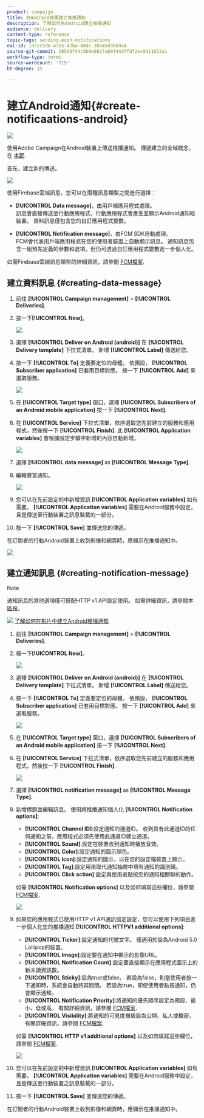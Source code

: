```yaml
---
product: campaign
title: 為Android裝置建立推播通知
description: 了解如何為Android建立推播通知
audience: delivery
content-type: reference
topic-tags: sending-push-notifications
exl-id: 13ccc5d6-4355-42ba-80dc-30a45d3b69a4
source-git-commit: 20509f44c5b8e0827a09f44dffdf2ec9d11652a1
workflow-type: tm+mt
source-wordcount: '715'
ht-degree: 1%

---
```


# 建立Android通知{#create-notificaations-android}

![](../../assets/common.svg)

使用Adobe Campaign在Android裝置上傳送推播通知。 傳遞建立的全域概念，在 [本節](steps-about-delivery-creation-steps.md).

首先，建立新的傳送。

![](assets/nmac_delivery_1.png)

使用Firebase雲端訊息，您可以在兩種訊息類型之間進行選擇：

* **[!UICONTROL Data message]**，由用戶端應用程式處理。
   <br>訊息會直接傳送至行動應用程式，行動應用程式會產生並顯示Android通知給裝置。 資料訊息僅包含您的自訂應用程式變數。

* **[!UICONTROL Notification message]**，由FCM SDK自動處理。
   <br> FCM會代表用戶端應用程式在您的使用者裝置上自動顯示訊息。 通知訊息包含一組預先定義的參數和選項，但仍可透過自訂應用程式變數進一步個人化。

如需Firebase雲端訊息類型的詳細資訊，請參閱 [FCM檔案](https://firebase.google.com/docs/cloud-messaging/concept-options#notifications_and_data_messages).

## 建立資料訊息 {#creating-data-message}

1. 前往 **[!UICONTROL Campaign management]** > **[!UICONTROL Deliveries]**.

1. 按一下&#x200B;**[!UICONTROL New]**。

   ![](assets/nmac_android_3.png)

1. 選擇 **[!UICONTROL Deliver on Android (android)]** 在 **[!UICONTROL Delivery template]** 下拉式清單。 新增 **[!UICONTROL Label]** 傳送給您。

1. 按一下 **[!UICONTROL To]** 定義要定位的母體。 依預設， **[!UICONTROL Subscriber application]** 已套用目標對應。 按一下 **[!UICONTROL Add]** 來選取服務。

   ![](assets/nmac_android_7.png)

1. 在 **[!UICONTROL Target type]** 窗口，選擇 **[!UICONTROL Subscribers of an Android mobile application]** 按一下 **[!UICONTROL Next]**.

1. 在 **[!UICONTROL Service]** 下拉式清單，依序選取您先前建立的服務和應用程式，然後按一下 **[!UICONTROL Finish]**.
此 **[!UICONTROL Application variables]** 會根據設定步驟中新增的內容自動新增。

   ![](assets/nmac_android_6.png)

1. 選擇 **[!UICONTROL data message]** as **[!UICONTROL Message Type]**.

1. 編輯豐富通知。

   ![](assets/nmac_android_5.png)

1. 您可以在先前設定的中新增資訊 **[!UICONTROL Application variables]** 如有需要。 **[!UICONTROL Application variables]** 需要在Android服務中設定，且是傳送至行動裝置之訊息裝載的一部分。

1. 按一下 **[!UICONTROL Save]** 並傳送您的傳遞。

在訂閱者的行動Android裝置上收到影像和網頁時，應顯示在推播通知中。

![](assets/nmac_android_4.png)

## 建立通知訊息 {#creating-notification-message}

>[!NOTE]
>
>通知訊息的其他選項僅可搭配HTTP v1 API設定使用。 如需詳細資訊，請參閱本[區段](configuring-the-mobile-application-android.md#android-service-httpv1)。

![](assets/do-not-localize/how-to-video.png) [了解如何在影片中建立Android推播通知](https://experienceleague.adobe.com/docs/campaign-classic-learn/getting-started-with-push-notifications-for-android/configuring-and-sending-push-notifications.html?lang=en#additional-resources)

1. 前往 **[!UICONTROL Campaign management]** > **[!UICONTROL Deliveries]**.

1. 按一下&#x200B;**[!UICONTROL New]**。

   ![](assets/nmac_android_3.png)

1. 選擇 **[!UICONTROL Deliver on Android (android)]** 在 **[!UICONTROL Delivery template]** 下拉式清單。 新增 **[!UICONTROL Label]** 傳送給您。

1. 按一下 **[!UICONTROL To]** 定義要定位的母體。 依預設， **[!UICONTROL Subscriber application]** 已套用目標對應。 按一下 **[!UICONTROL Add]** 來選取服務。

   ![](assets/nmac_android_7.png)

1. 在 **[!UICONTROL Target type]** 窗口，選擇 **[!UICONTROL Subscribers of an Android mobile application]** 按一下 **[!UICONTROL Next]**.

1. 在 **[!UICONTROL Service]** 下拉式清單，依序選取您先前建立的服務和應用程式，然後按一下 **[!UICONTROL Finish]**.

   ![](assets/nmac_android_6.png)

1. 選擇 **[!UICONTROL notification message]** as **[!UICONTROL Message Type]**.

1. 新增標題並編輯訊息。 使用將推播通知個人化 **[!UICONTROL Notification options]**:

   * **[!UICONTROL Channel ID]**:設定通知的通道ID。 收到具有此通道ID的任何通知之前，應用程式必須先使用此通道ID建立通道。
   * **[!UICONTROL Sound]**:設定在裝置收到通知時播放音效。
   * **[!UICONTROL Color]**:設定通知的圖示顏色。
   * **[!UICONTROL Icon]**:設定通知的圖示，以在您的設定檔裝置上顯示。
   * **[!UICONTROL Tag]**:設定用來取代通知抽屜中現有通知的識別碼。
   * **[!UICONTROL Click action]**:設定與使用者點按您的通知相關聯的動作。

   如需 **[!UICONTROL Notification options]** 以及如何填寫這些欄位，請參閱 [FCM檔案](https://firebase.google.com/docs/reference/fcm/rest/v1/projects.messages#androidnotification).

   ![](assets/nmac_android_8.png)

1. 如果您的應用程式已使用HTTP v1 API通訊協定設定，您可以使用下列項目進一步個人化您的推播通知 **[!UICONTROL HTTPV1 additional options]**:

   * **[!UICONTROL Ticker]**:設定通知的代號文字。 僅適用於設為Android 5.0 Lollipop的裝置。
   * **[!UICONTROL Image]**:設定要在通知中顯示的影像URL。
   * **[!UICONTROL Notification Count]**:設定要直接顯示在應用程式圖示上的新未讀資訊數。
   * **[!UICONTROL Sticky]**:設為true或false。 若設為false，則當使用者按一下通知時，系統會自動將其關閉。 若設為true，即使使用者點按通知，仍會顯示通知。
   * **[!UICONTROL Notification Priority]**:將通知的優先順序設定為預設、最小、低或高。 有關詳細資訊，請參閱 [FCM檔案](https://firebase.google.com/docs/reference/fcm/rest/v1/projects.messages#NotificationPriority).
   * **[!UICONTROL Visibility]**:將通知的可見度層級設為公開、私人或機密。 有關詳細資訊，請參閱 [FCM檔案](https://firebase.google.com/docs/reference/fcm/rest/v1/projects.messages#visibility).

   如需 **[!UICONTROL HTTP v1 additional options]** 以及如何填寫這些欄位，請參閱 [FCM檔案](https://firebase.google.com/docs/reference/fcm/rest/v1/projects.messages#androidnotification).

   ![](assets/nmac_android_9.png)

1. 您可以在先前設定的中新增資訊 **[!UICONTROL Application variables]** 如有需要。 **[!UICONTROL Application variables]** 需要在Android服務中設定，且是傳送至行動裝置之訊息裝載的一部分。

1. 按一下 **[!UICONTROL Save]** 並傳送您的傳遞。

在訂閱者的行動Android裝置上收到影像和網頁時，應顯示在推播通知中。
